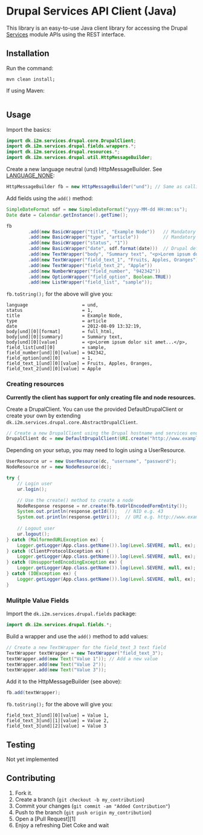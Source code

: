 # Drupal Services API Client (Java)
This library is an easy-to-use Java client library for accessing the Drupal [Services](http://drupal.org/project/services) module APIs using the REST interface.

## Installation
Run the command:
```shell
mvn clean install;
```
If using Maven:
```xml

```

## Usage
Import the basics:
```java
import dk.i2m.services.drupal.core.DrupalClient;
import dk.i2m.services.drupal.fields.wrappers.*;
import dk.i2m.services.drupal.resources.*;
import dk.i2m.services.drupal.util.HttpMessageBuilder;
```
Create a new language neutral (und) HttpMessageBuilder. See [LANGUAGE_NONE](http://api.drupal.org/api/drupal/includes!bootstrap.inc/constant/LANGUAGE_NONE):
```java
HttpMessageBuilder fb = new HttpMessageBuilder("und"); // Same as calling: new HttpMessageBuilder();
```
Add fields using the `add()` method:
```java
SimpleDateFormat sdf = new SimpleDateFormat("yyyy-MM-dd HH:mm:ss");
Date date = Calendar.getInstance().getTime();

fb
        .add(new BasicWrapper("title", "Example Node"))   // Mandatory
        .add(new BasicWrapper("type", "article"))         // Mandatory
        .add(new BasicWrapper("status", "1"))
        .add(new BasicWrapper("date", sdf.format(date)))  // Drupal defaults to the created date
        .add(new TextWrapper("body", "Summary text", "<p>Lorem ipsum dolor sit amet...</p>", "full_html"))
        .add(new TextWrapper("field_text_1", "Fruits, Apples, Oranges"))
        .add(new TextWrapper("field_text_2", "Apple"))
        .add(new NumberWrapper("field_number", "942342"))
        .add(new OptionWrapper("field_option", Boolean.TRUE))
        .add(new ListWrapper("field_list", "sample"));
```
`fb.toString();` for the above will give you:
```
language      		        = und,
status						= 1, 
title						= Example Node, 
type						= article
date						= 2012-08-09 13:32:19,
body[und][0][format]		= full_html, 
body[und][0][summary]		= Summary text,
body[und][0][value]			= <p>Lorem ipsum dolor sit amet...</p>, 
field_list[und][0]			= sample, 
field_number[und][0][value]	= 942342, 
field_option[und][0]		= 1, 
field_text_1[und][0][value]	= Fruits, Apples, Oranges, 
field_text_2[und][0][value]	= Apple
```
### Creating resources
**Currently the client has support for only creating file and node resources.**

Create a DrupalClient. You can use the provided DefaultDrupalClient or create your own by extending `dk.i2m.services.drupal.core.AbstractDrupalClient`.
```java
// Create a new DrupalClient using the Drupal hostname and services endpoint
DrupalClient dc = new DefaultDrupalClient(URI.create("http://www.example.com"), "endpoint");
```
Depending on your setup, you may need to login using a UserResource.
```java
UserResource ur = new UserResource(dc, "username", "password");
NodeResource nr = new NodeResource(dc);

try {
    // Login user
    ur.login();

    // Use the create() method to create a node
    NodeResponse response = nr.create(fb.toUrlEncodedFormEntity());
    System.out.println(response.getId());   // NID e.g. 43
    System.out.println(response.getUri());  // URI e.g. http://www.example.com/node/43
    
    // Logout user
    ur.logout();
} catch (MalformedURLException ex) {
    Logger.getLogger(App.class.getName()).log(Level.SEVERE, null, ex);
} catch (ClientProtocolException ex) {
    Logger.getLogger(App.class.getName()).log(Level.SEVERE, null, ex);
} catch (UnsupportedEncodingException ex) {
    Logger.getLogger(App.class.getName()).log(Level.SEVERE, null, ex);
} catch (IOException ex) {
    Logger.getLogger(App.class.getName()).log(Level.SEVERE, null, ex);
}
```

### Mulitple Value Fields
Import the `dk.i2m.services.drupal.fields` package:
```java
import dk.i2m.services.drupal.fields.*;
```
Build a wrapper and use the `add()` method to add values:
```java
// Create a new TextWrapper for the field_text_3 text field
TextWrapper textWrapper = new TextWrapper("field_text_3");
textWrapper.add(new Text("Value 1")); // Add a new value
textWrapper.add(new Text("Value 2"));
textWrapper.add(new Text("Value 3"));
```
Add it to the HttpMessageBuilder (see above):
```java
fb.add(textWrapper);
```
`fb.toString();` for the above will give you:
```
field_text_3[und][0][value] = Value 1, 
field_text_3[und][1][value] = Value 2,
field_text_3[und][2][value] = Value 3
```

## Testing
Not yet implemented

## Contributing

1. Fork it.
2. Create a branch (`git checkout -b my_contribution`)
3. Commit your changes (`git commit -am "Added Contribution"`)
4. Push to the branch (`git push origin my_contribution`)
5. Open a [Pull Request][1]
6. Enjoy a refreshing Diet Coke and wait